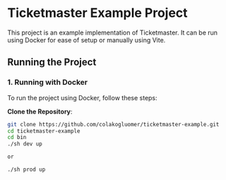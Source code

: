 # Ticketmaster Example Project

This project is an example implementation of Ticketmaster. It can be run using Docker for ease of setup or manually using Vite.

## Running the Project

### 1. Running with Docker

To run the project using Docker, follow these steps:

**Clone the Repository**:
   ```bash
   git clone https://github.com/colakogluomer/ticketmaster-example.git
   cd ticketmaster-example
   cd bin
   ./sh dev up

   or

   ./sh prod up
